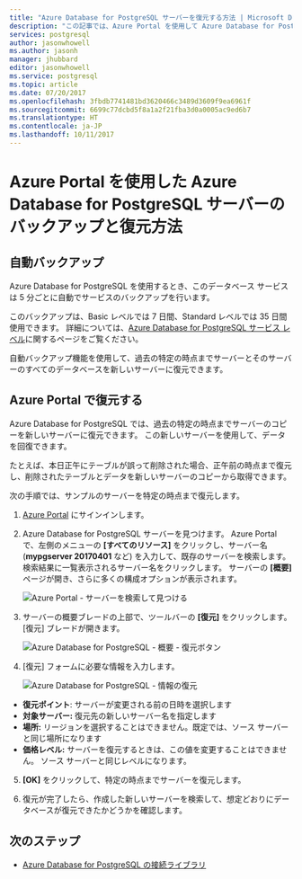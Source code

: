 ```yaml
---
title: "Azure Database for PostgreSQL サーバーを復元する方法 | Microsoft Docs"
description: "この記事では、Azure Portal を使用して Azure Database for PostgreSQL のサーバーを復元する方法について説明します。"
services: postgresql
author: jasonwhowell
ms.author: jasonh
manager: jhubbard
editor: jasonwhowell
ms.service: postgresql
ms.topic: article
ms.date: 07/20/2017
ms.openlocfilehash: 3fbdb7741481bd3620466c3489d3609f9ea6961f
ms.sourcegitcommit: 6699c77dcbd5f8a1a2f21fba3d0a0005ac9ed6b7
ms.translationtype: HT
ms.contentlocale: ja-JP
ms.lasthandoff: 10/11/2017
---
```

# <a name="how-to-backup-and-restore-a-server-in-azure-database-for-postgresql-using-the-azure-portal"></a>Azure Portal を使用した Azure Database for PostgreSQL サーバーのバックアップと復元方法

## <a name="backup-happens-automatically"></a>自動バックアップ
Azure Database for PostgreSQL を使用するとき、このデータベース サービスは 5 分ごとに自動でサービスのバックアップを行います。 

このバックアップは、Basic レベルでは 7 日間、Standard レベルでは 35 日間使用できます。 詳細については、[Azure Database for PostgreSQL サービス レベル](concepts-service-tiers.md)に関するページをご覧ください。

自動バックアップ機能を使用して、過去の特定の時点までサーバーとそのサーバーのすべてのデータベースを新しいサーバーに復元できます。

## <a name="restore-in-the-azure-portal"></a>Azure Portal で復元する
Azure Database for PostgreSQL では、過去の特定の時点までサーバーのコピーを新しいサーバーに復元できます。 この新しいサーバーを使用して、データを回復できます。 

たとえば、本日正午にテーブルが誤って削除された場合、正午前の時点まで復元し、削除されたテーブルとデータを新しいサーバーのコピーから取得できます。

次の手順では、サンプルのサーバーを特定の時点まで復元します。
1. [Azure Portal](https://portal.azure.com/) にサインインします。
2. Azure Database for PostgreSQL サーバーを見つけます。 Azure Portal で、左側のメニューの **[すべてのリソース]** をクリックし、サーバー名 (**mypgserver 20170401** など) を入力して、既存のサーバーを検索します。 検索結果に一覧表示されるサーバー名をクリックします。 サーバーの **[概要]** ページが開き、さらに多くの構成オプションが表示されます。

   ![Azure Portal - サーバーを検索して見つける](media/postgresql-howto-restore-server-portal/1-locate.png)

3. サーバーの概要ブレードの上部で、ツールバーの **[復元]** をクリックします。 [復元] ブレードが開きます。

   ![Azure Database for PostgreSQL - 概要 - 復元ボタン](./media/postgresql-howto-restore-server-portal/2_server.png)

4. [復元] フォームに必要な情報を入力します。

   ![Azure Database for PostgreSQL - 情報の復元 ](./media/postgresql-howto-restore-server-portal/3_restore.png)
  - **復元ポイント**: サーバーが変更される前の日時を選択します
  - **対象サーバー:** 復元先の新しいサーバー名を指定します
  - **場所:** リージョンを選択することはできません。既定では、ソース サーバーと同じ場所になります
  - **価格レベル:** サーバーを復元するときは、この値を変更することはできません。 ソース サーバーと同じレベルになります。 

5. **[OK]** をクリックして、特定の時点までサーバーを復元します。 

6. 復元が完了したら、作成した新しいサーバーを検索して、想定どおりにデータベースが復元できたかどうかを確認します。

## <a name="next-steps"></a>次のステップ
- [Azure Database for PostgreSQL の接続ライブラリ](concepts-connection-libraries.md)
